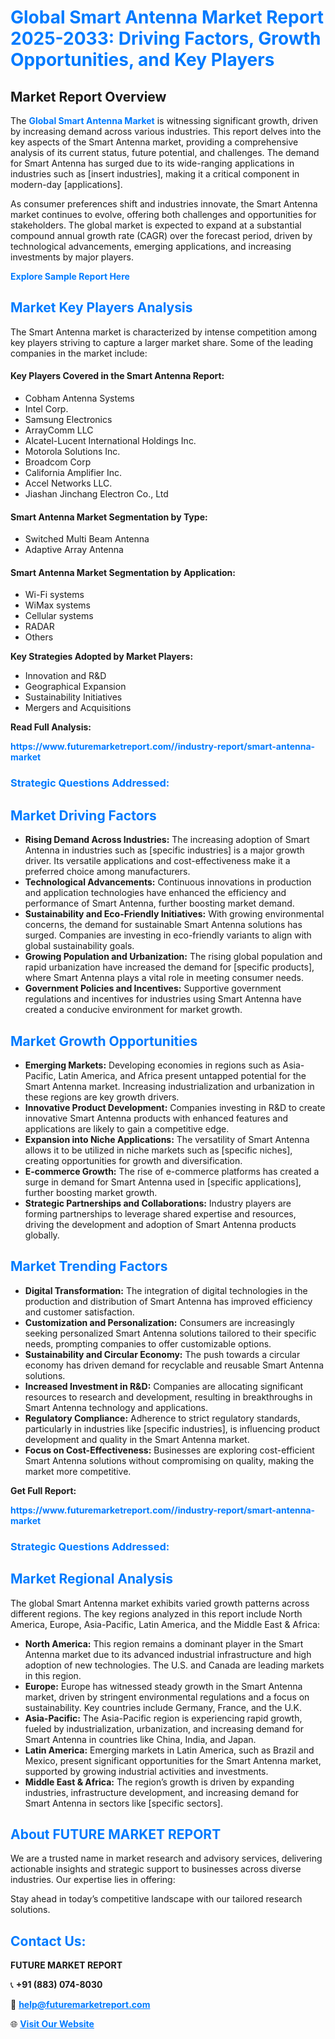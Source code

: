 <h1 style="color: #007BFF;">Global Smart Antenna Market Report 2025-2033: Driving Factors, Growth Opportunities, and Key Players</h1>

<section id="overview">
<h2>Market Report Overview</h2>
<p>The <a href="https://www.futuremarketreport.com//industry-report/smart-antenna-market" style="color: #007BFF; text-decoration: none;"><strong>Global Smart Antenna Market</strong></a> is witnessing significant growth, driven by increasing demand across various industries. This report delves into the key aspects of the Smart Antenna market, providing a comprehensive analysis of its current status, future potential, and challenges. The demand for Smart Antenna has surged due to its wide-ranging applications in industries such as [insert industries], making it a critical component in modern-day [applications].</p>
<p>As consumer preferences shift and industries innovate, the Smart Antenna market continues to evolve, offering both challenges and opportunities for stakeholders. The global market is expected to expand at a substantial compound annual growth rate (CAGR) over the forecast period, driven by technological advancements, emerging applications, and increasing investments by major players.</p>
</section>

<section id="overview">
<p><a href="https://www.futuremarketreport.com//request-sample/reportId=55436" style="color: #007BFF; text-decoration: none;"><strong>Explore Sample Report Here</strong></a></p>
</section>

<section id="key-players">
<h2 style="color: #007BFF;">Market Key Players Analysis</h2>
<p>The Smart Antenna market is characterized by intense competition among key players striving to capture a larger market share. Some of the leading companies in the market include:</p>
<h4>Key Players Covered in the Smart Antenna Report:</h4>
<ul><li>Cobham Antenna Systems</li><li>Intel Corp.</li><li>Samsung Electronics</li><li>ArrayComm LLC</li><li>Alcatel-Lucent International Holdings Inc.</li><li>Motorola Solutions Inc.</li><li>Broadcom Corp</li><li>California Amplifier Inc.</li><li>Accel Networks LLC.</li><li>Jiashan Jinchang Electron Co., Ltd</li></ul>
<h4>Smart Antenna Market Segmentation by Type:</h4>
<ul><li>Switched Multi Beam Antenna</li><li>Adaptive Array Antenna</li></ul>

<h4>Smart Antenna Market Segmentation by Application:</h4>
<ul><li>Wi-Fi systems</li><li>WiMax systems</li><li>Cellular systems</li><li>RADAR</li><li>Others</li></ul>
<p><strong>Key Strategies Adopted by Market Players:</strong></p>
<ul>
<li>Innovation and R&D</li>
<li>Geographical Expansion</li>
<li>Sustainability Initiatives</li>
<li>Mergers and Acquisitions</li>
</ul>
</section>

<section>
<p><strong>Read Full Analysis: </strong></p><a href="https://www.futuremarketreport.com//industry-report/smart-antenna-market" style="color: #007BFF; text-decoration: none;"><strong>https://www.futuremarketreport.com//industry-report/smart-antenna-market</strong></a>
<h3 style="color: #007BFF;">Strategic Questions Addressed:</h3>
</section>

<section id="driving-factors">
<h2 style="color: #007BFF;">Market Driving Factors</h2>
<ul>
<li><strong>Rising Demand Across Industries:</strong> The increasing adoption of Smart Antenna in industries such as [specific industries] is a major growth driver. Its versatile applications and cost-effectiveness make it a preferred choice among manufacturers.</li>
<li><strong>Technological Advancements:</strong> Continuous innovations in production and application technologies have enhanced the efficiency and performance of Smart Antenna, further boosting market demand.</li>
<li><strong>Sustainability and Eco-Friendly Initiatives:</strong> With growing environmental concerns, the demand for sustainable Smart Antenna solutions has surged. Companies are investing in eco-friendly variants to align with global sustainability goals.</li>
<li><strong>Growing Population and Urbanization:</strong> The rising global population and rapid urbanization have increased the demand for [specific products], where Smart Antenna plays a vital role in meeting consumer needs.</li>
<li><strong>Government Policies and Incentives:</strong> Supportive government regulations and incentives for industries using Smart Antenna have created a conducive environment for market growth.</li>
</ul>
</section>

<section id="growth-opportunities">
<h2 style="color: #007BFF;">Market Growth Opportunities</h2>
<ul>
<li><strong>Emerging Markets:</strong> Developing economies in regions such as Asia-Pacific, Latin America, and Africa present untapped potential for the Smart Antenna market. Increasing industrialization and urbanization in these regions are key growth drivers.</li>
<li><strong>Innovative Product Development:</strong> Companies investing in R&D to create innovative Smart Antenna products with enhanced features and applications are likely to gain a competitive edge.</li>
<li><strong>Expansion into Niche Applications:</strong> The versatility of Smart Antenna allows it to be utilized in niche markets such as [specific niches], creating opportunities for growth and diversification.</li>
<li><strong>E-commerce Growth:</strong> The rise of e-commerce platforms has created a surge in demand for Smart Antenna used in [specific applications], further boosting market growth.</li>
<li><strong>Strategic Partnerships and Collaborations:</strong> Industry players are forming partnerships to leverage shared expertise and resources, driving the development and adoption of Smart Antenna products globally.</li>
</ul>
</section>

<section id="trending-factors">
<h2 style="color: #007BFF;">Market Trending Factors</h2>
<ul>
<li><strong>Digital Transformation:</strong> The integration of digital technologies in the production and distribution of Smart Antenna has improved efficiency and customer satisfaction.</li>
<li><strong>Customization and Personalization:</strong> Consumers are increasingly seeking personalized Smart Antenna solutions tailored to their specific needs, prompting companies to offer customizable options.</li>
<li><strong>Sustainability and Circular Economy:</strong> The push towards a circular economy has driven demand for recyclable and reusable Smart Antenna solutions.</li>
<li><strong>Increased Investment in R&D:</strong> Companies are allocating significant resources to research and development, resulting in breakthroughs in Smart Antenna technology and applications.</li>
<li><strong>Regulatory Compliance:</strong> Adherence to strict regulatory standards, particularly in industries like [specific industries], is influencing product development and quality in the Smart Antenna market.</li>
<li><strong>Focus on Cost-Effectiveness:</strong> Businesses are exploring cost-efficient Smart Antenna solutions without compromising on quality, making the market more competitive.</li>
</ul>
</section>

<section>
<p><strong>Get Full Report: </strong></p><a href="https://www.futuremarketreport.com//industry-report/smart-antenna-market" style="color: #007BFF; text-decoration: none;"><strong>https://www.futuremarketreport.com//industry-report/smart-antenna-market</strong></a>
<h3 style="color: #007BFF;">Strategic Questions Addressed:</h3>
</section>


<section id="regional-analysis">
<h2 style="color: #007BFF;">Market Regional Analysis</h2>
<p>The global Smart Antenna market exhibits varied growth patterns across different regions. The key regions analyzed in this report include North America, Europe, Asia-Pacific, Latin America, and the Middle East & Africa:</p>
<ul>
<li><strong>North America:</strong> This region remains a dominant player in the Smart Antenna market due to its advanced industrial infrastructure and high adoption of new technologies. The U.S. and Canada are leading markets in this region.</li>
<li><strong>Europe:</strong> Europe has witnessed steady growth in the Smart Antenna market, driven by stringent environmental regulations and a focus on sustainability. Key countries include Germany, France, and the U.K.</li>
<li><strong>Asia-Pacific:</strong> The Asia-Pacific region is experiencing rapid growth, fueled by industrialization, urbanization, and increasing demand for Smart Antenna in countries like China, India, and Japan.</li>
<li><strong>Latin America:</strong> Emerging markets in Latin America, such as Brazil and Mexico, present significant opportunities for the Smart Antenna market, supported by growing industrial activities and investments.</li>
<li><strong>Middle East & Africa:</strong> The region’s growth is driven by expanding industries, infrastructure development, and increasing demand for Smart Antenna in sectors like [specific sectors].</li>
</ul>
</section>

<footer>
<h2 style="color: #007BFF;">About FUTURE MARKET REPORT</h2>
<p>We are a trusted name in market research and advisory services, delivering actionable insights and strategic support to businesses across diverse industries. Our expertise lies in offering:</p>

<p>Stay ahead in today’s competitive landscape with our tailored research solutions.</p>

<h2 style="color: #007BFF;">Contact Us:</h2>
<p><strong>FUTURE MARKET REPORT</strong></p>
<p>📞 <strong>+91 (883) 074-8030</strong></p>
<p>📧 <strong><a href="mailto:help@futuremarketreport.com" style="color: #007BFF;">help@futuremarketreport.com</a></strong></p>
<p>🌐 <strong><a href="https://www.futuremarketreport.com/" style="color: #007BFF;">Visit Our Website</a></strong></p>
</footer>